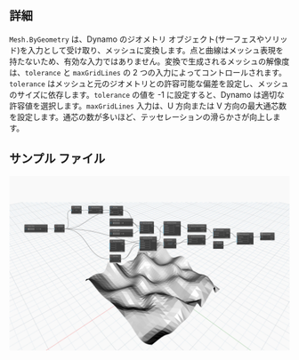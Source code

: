 ## 詳細
`Mesh.ByGeometry` は、Dynamo のジオメトリ オブジェクト(サーフェスやソリッド)を入力として受け取り、メッシュに変換します。点と曲線はメッシュ表現を持たないため、有効な入力ではありません。変換で生成されるメッシュの解像度は、`tolerance` と `maxGridLines` の 2 つの入力によってコントロールされます。`tolerance` はメッシュと元のジオメトリとの許容可能な偏差を設定し、メッシュのサイズに依存します。`tolerance` の値を -1 に設定すると、Dynamo は適切な許容値を選択します。`maxGridLines` 入力は、U 方向または V 方向の最大通芯数を設定します。通芯の数が多いほど、テッセレーションの滑らかさが向上します。

## サンプル ファイル

![Example](./Autodesk.DesignScript.Geometry.Mesh.ByGeometry_img.jpg)
